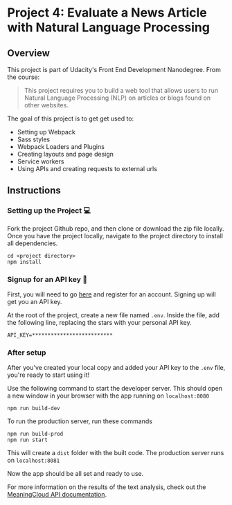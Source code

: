 # Project 4: Evaluate a News Article with Natural Language Processing 

## Overview

This project is part of Udacity's Front End Development Nanodegree. From the course: 
> This project requires you to build a web tool that allows users to run Natural Language Processing (NLP) on articles or blogs found on other websites. 

The goal of this project is to get get used to:
- Setting up Webpack
- Sass styles
- Webpack Loaders and Plugins
- Creating layouts and page design
- Service workers
- Using APIs and creating requests to external urls

## Instructions 
### Setting up the Project :computer:
Fork the project Github repo, and then clone or download the zip file locally. Once you have the project locally, navigate to the project directory to install all dependencies. 

```
cd <project directory>
npm install
```

### Signup for an API key :key:
First, you will need to go [here](https://www.meaningcloud.com/developer/) and register for an account. Signing up will get you an API key.

At the root of the project, create a new file named `.env`. Inside the file, add the following line, replacing the stars with your personal API key. 

`API_KEY=**************************`

### After setup

After you've created your local copy and added your API key to the `.env` file, you're ready to start using it! 

Use the following command to start the developer server. This should open a new window in your browser with the app running on `localhost:8080`
```
npm run build-dev
```
To run the production server, run these commands
```
npm run build-prod
npm run start
```
This will create a `dist` folder with the built code. The production server runs on `localhost:8081`

Now the app should be all set and ready to use.

For more information on the results of the text analysis, check out the [MeaningCloud API documentation](https://www.meaningcloud.com/developer/sentiment-analysis/doc/2.1/response).
